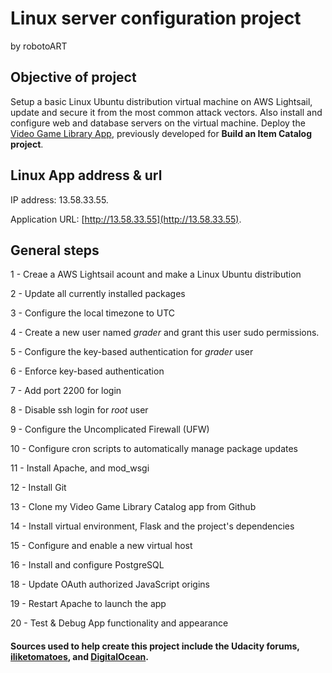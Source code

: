 # Linux server configuration project
by robotoART

## Objective of project

Setup a basic Linux Ubuntu distribution virtual machine on AWS Lightsail, update and secure it from the most common attack vectors. Also install and configure web and database servers on the virtual machine. Deploy the [Video Game Library App](https://github.com/robotoART/VideoGameLibraryApp.git), previously developed for **Build an Item Catalog project**.

## Linux App address & url
IP address: 13.58.33.55.

Application URL: [http://13.58.33.55](http://13.58.33.55).

## General steps
1 - Creae a AWS Lightsail acount and make a Linux Ubuntu distribution

 2 - Update all currently installed packages

 3 - Configure the local timezone to UTC

 4 - Create a new user named *grader* and grant this user sudo permissions.

 5 - Configure the key-based authentication for *grader* user

 6 - Enforce key-based authentication

 7 - Add port 2200 for login

 8 - Disable ssh login for *root* user

 9 - Configure the Uncomplicated Firewall (UFW)

 10 - Configure cron scripts to automatically manage package updates

 11 - Install Apache, and mod_wsgi

 12 - Install Git

 13 - Clone my Video Game Library Catalog app from Github

 14 - Install virtual environment, Flask and the project's dependencies

 15 - Configure and enable a new virtual host

 16 - Install and configure PostgreSQL

 18 - Update OAuth authorized JavaScript origins

 19 - Restart Apache to launch the app

 20 - Test & Debug App functionality and appearance

#### Sources used to help create this project include the Udacity forums, [iliketomatoes](https://github.com/iliketomatoes/linux_server_configuration), and [DigitalOcean](https://www.digitalocean.com/community/tutorials/how-to-deploy-a-flask-application-on-an-ubuntu-vps).